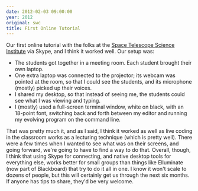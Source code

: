 ```yaml
---
date: 2012-02-03 09:00:00
year: 2012
original: swc
title: First Online Tutorial
---
```

<p>Our first online tutorial with the folks at the <a href="http://www.stsci.edu">Space Telescope Science Institute</a> via Skype, and I think it worked well. Our setup was:</p>
<ul>
<li>The students got together in a meeting room. Each student brought their own laptop.</li>
<li>One extra laptop was connected to the projector; its webcam was pointed at the room, so that I could see the students, and its microphone (mostly) picked up their voices.</li>
<li>I shared my desktop, so that instead of seeing me, the students could see what I was viewing and typing.</li>
<li>I (mostly) used a full-screen terminal window, white on black, with an 18-point font, switching back and forth between my editor and running my evolving program on the command line.</li>
</ul>
<p>That was pretty much it, and as I said, I think it worked as well as live coding in the classroom works as a lecturing technique (which is pretty well). There were a few times when I wanted to see what was on their screens, and going forward, we're going to have to find a way to do that. Overall, though, I think that using Skype for connecting, and native desktop tools for everything else, works better for small groups than things like Elluminate (now part of Blackboard) that try to do it all in one. I know it won't scale to dozens of people, but this will certainly get us through the next six months. If anyone has tips to share, they'd be very welcome.</p>
